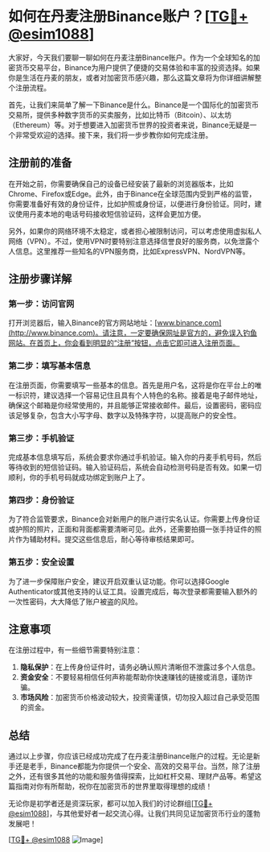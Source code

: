 # 如何在丹麦注册Binance账户？[[TG💪+ @esim1088](https://t.me/s/esim1088)]

大家好，今天我们要聊一聊如何在丹麦注册Binance账户。作为一个全球知名的加密货币交易平台，Binance为用户提供了便捷的交易体验和丰富的投资选择。如果你是生活在丹麦的朋友，或者对加密货币感兴趣，那么这篇文章将为你详细讲解整个注册流程。

首先，让我们来简单了解一下Binance是什么。Binance是一个国际化的加密货币交易所，提供多种数字货币的买卖服务，比如比特币（Bitcoin）、以太坊（Ethereum）等。对于想要进入加密货币世界的投资者来说，Binance无疑是一个非常受欢迎的选择。接下来，我们将一步步教你如何完成注册。

## 注册前的准备

在开始之前，你需要确保自己的设备已经安装了最新的浏览器版本，比如Chrome、Firefox或Edge。此外，由于Binance在全球范围内受到严格的监管，你需要准备好有效的身份证件，比如护照或身份证，以便进行身份验证。同时，建议使用丹麦本地的电话号码接收短信验证码，这样会更加方便。

另外，如果你的网络环境不太稳定，或者担心被限制访问，可以考虑使用虚拟私人网络（VPN）。不过，使用VPN时要特别注意选择信誉良好的服务商，以免泄露个人信息。这里推荐一些知名的VPN服务商，比如ExpressVPN、NordVPN等。

## 注册步骤详解

### 第一步：访问官网

打开浏览器后，输入Binance的官方网站地址：[www.binance.com](http://www.binance.com)。请注意，一定要确保网址是官方的，避免误入钓鱼网站。在首页上，你会看到明显的“注册”按钮，点击它即可进入注册页面。

### 第二步：填写基本信息

在注册页面，你需要填写一些基本的信息。首先是用户名，这将是你在平台上的唯一标识符，建议选择一个容易记住且具有个人特色的名称。接着是电子邮件地址，确保这个邮箱是你经常使用的，并且能够正常接收邮件。最后，设置密码，密码应该足够复杂，包含大小写字母、数字以及特殊字符，以提高账户的安全性。

### 第三步：手机验证

完成基本信息填写后，系统会要求你通过手机验证。输入你的丹麦手机号码，然后等待收到的短信验证码。输入验证码后，系统会自动检测号码是否有效。如果一切顺利，你的手机号码就成功绑定到账户上了。

### 第四步：身份验证

为了符合监管要求，Binance会对新用户的账户进行实名认证。你需要上传身份证或护照的照片，正面和背面都需要清晰可见。此外，还需要拍摄一张手持证件的照片作为辅助材料。提交这些信息后，耐心等待审核结果即可。

### 第五步：安全设置

为了进一步保障账户安全，建议开启双重认证功能。你可以选择Google Authenticator或其他支持的认证工具。设置完成后，每次登录都需要输入额外的一次性密码，大大降低了账户被盗的风险。

## 注意事项

在注册过程中，有一些细节需要特别注意：

1. **隐私保护**：在上传身份证件时，请务必确认照片清晰但不泄露过多个人信息。
2. **资金安全**：不要轻易相信任何声称能帮助你快速赚钱的链接或消息，谨防诈骗。
3. **市场风险**：加密货币价格波动较大，投资需谨慎，切勿投入超过自己承受范围的资金。

## 总结

通过以上步骤，你应该已经成功完成了在丹麦注册Binance账户的过程。无论是新手还是老手，Binance都能为你提供一个安全、高效的交易平台。当然，除了注册之外，还有很多其他的功能和服务值得探索，比如杠杆交易、理财产品等。希望这篇指南对你有所帮助，祝你在加密货币的世界里取得理想的成绩！

无论你是初学者还是资深玩家，都可以加入我们的讨论群组[[TG💪+ @esim1088](https://t.me/s/esim1088)]，与其他爱好者一起交流心得。让我们共同见证加密货币行业的蓬勃发展吧！

[[TG💪+ @esim1088](https://t.me/s/esim1088) ![Image](https://i.postimg.cc/4NQfJmqS/Snipaste-2025-05-13-00-14-12.png)]